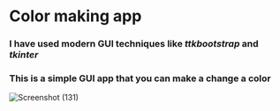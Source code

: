 # Color making app

### I have used modern GUI techniques like *ttkbootstrap* and *tkinter*
### This is a simple GUI app that you can make a change a color

![Screenshot (131)](https://github.com/artinmohajeri/tkinter-ttkbootstrap-color-maker/assets/95845593/b01525f5-3ac9-487d-b8f7-60dd6733699a)
